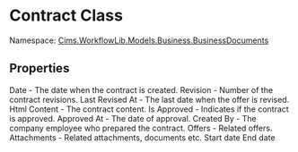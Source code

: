 # Contract Class 

Namespace: [Cims.WorkflowLib.Models.Business.BusinessDocuments](Cims.WorkflowLib.Models.Business.BusinessDocuments.md)

## Properties

Date - The date when the contract is created.
Revision - Number of the contract revisions.
Last Revised At - The last date when the offer is revised.
Html Content - The contract content.
Is Approved - Indicates if the contract is approved.
Approved At - The date of approval.
Created By - The company employee who prepared the contract.
Offers - Related offers.
Attachments - Related attachments, documents etc.
Start date 
End date 
